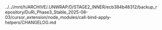 ../..//mnt/h/ARCHIVE/.UNWRAP/D/STAGE2_INNER/ecb384b48312/backup_repository/DuRi_Phase3_Stable_2025-08-03/cursor_extension/node_modules/call-bind-apply-helpers/CHANGELOG.md